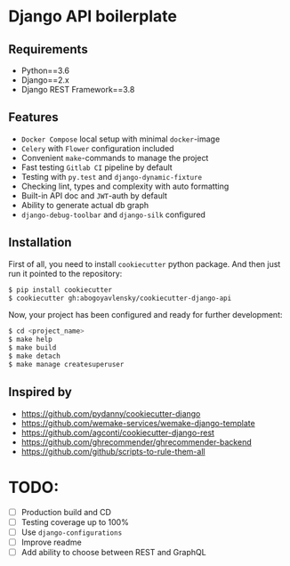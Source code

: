 Django API boilerplate
===

## Requirements

- Python==3.6
- Django==2.x
- Django REST Framework==3.8

## Features

- `Docker Compose` local setup with minimal `docker`-image
- `Celery` with `Flower` configuration included
- Convenient `make`-commands to manage the project
- Fast testing `Gitlab CI` pipeline by default
- Testing with `py.test` and `django-dynamic-fixture`
- Checking lint, types and complexity with auto formatting
- Built-in API doc and `JWT`-auth by default
- Ability to generate actual db graph
- `django-debug-toolbar` and `django-silk` configured

## Installation

First of all, you need to install `cookiecutter` python package. And then
just run it pointed to the repository:

```bash
$ pip install cookiecutter
$ cookiecutter gh:abogoyavlensky/cookiecutter-django-api
```

Now, your project has been configured and ready for further development:

```bash
$ cd <project_name>
$ make help
$ make build
$ make detach
$ make manage createsuperuser
```

## Inspired by

- https://github.com/pydanny/cookiecutter-django
- https://github.com/wemake-services/wemake-django-template
- https://github.com/agconti/cookiecutter-django-rest
- https://github.com/ghrecommender/ghrecommender-backend
- https://github.com/github/scripts-to-rule-them-all


# TODO:

- [ ] Production build and CD
- [ ] Testing coverage up to 100%
- [ ] Use `django-configurations`
- [ ] Improve readme
- [ ] Add ability to choose between REST and GraphQL
